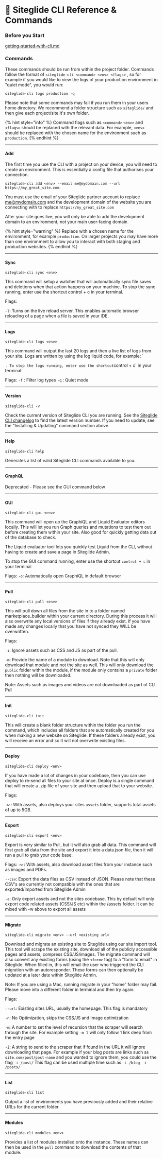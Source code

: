 # 👀 Siteglide CLI Reference & Commands

### Before you Start

[getting-started-with-cli.md](../setup-cli/getting-started-with-cli.md "mention")

### Commands

These commands should be run from within the project folder. Commands follow the format of `siteglide-cli <command> <env> <flags>` , so for example if you would like to view the logs of your production environment in "quiet mode", you would run:

`siteglide-cli logs production -q`

Please note that some commands may fail if you run them in your users home directory. We recommend a folder structure such as `siteglide/` and then give each project/site it's own folder.

{% hint style="info" %}
Command flags such as `<command>` `<env>` and `<flags>` should be replaced with the relevant data. For example, `<env>` should be replaced with the chosen name for the environment such as `production`.
{% endhint %}

***

#### Add

The first time you use the CLI with a project on your device, you will need to create an environment. This is essentially a config file that authorises your connection.

`siteglide-cli add <env> --email me@mydomain.com --url https://my_great_site.com`

You must use the email of your Siteglide partner account to replace me@mydomain.com and the development domain of the website you are connecting with to replace `https://my_great_site.com`

After your site goes live, you will only be able to add the development domain to an environment, not your main user-facing domain.

{% hint style="warning" %}
Replace with a chosen name for the environment, for example `production`. On larger projects you may have more than one environment to allow you to interact with both staging and production websites.
{% endhint %}

***

#### Sync

`siteglide-cli sync <env>`

This command will setup a watcher that will automatically sync file saves and deletions when that action happens on your machine. To stop the sync running, enter use the shortcut control + c in your terminal.

Flags:

`-l`: Turns on the live reload server. This enables automatic browser reloading of a page when a file is saved in your IDE.

***

#### Logs

`siteglide-cli logs <env>`

This command will output the last 20 logs and then a live list of logs from your site. Logs are written by using the log liquid code, for example: \`

`. To stop the logs running, enter use the shortcut`control + c\` in your terminal

Flags: `-f` : Filter log types `-q` : Quiet mode

***

#### Version

`siteglide-cli -v`

Check the current version of Siteglide CLI you are running. See the [Siteglide CLI changelog](https://developers.siteglide.com/cli-changelog) to find the latest version number. If you need to update, see the "Installing & Updating" command section above.

***

#### Help

`siteglide-cli help`

Generates a list of valid Siteglide CLI commands available to you.

***

#### GraphQL

Deprecated - Please see the GUI command below

***

#### GUI

`siteglide-cli gui <env>`

This command will open up the GraphiQL and Liquid Evaluator editors locally. This will let you run Graph queries and mutations to test them out before creating them within your site. Also good for quickly getting data out of the database to check.

The Liquid evaluator tool lets you quickly test Liquid from the CLI, without having to create and save a page in Siteglide Admin.

To stop the GUI command running, enter use the shortcut `control + c` in your terminal

Flags: `-o`: Automatically open GraphiQL in default browser

***

#### Pull

`siteglide-cli pull <env>`

This will pull down all files from the site in to a folder named marketplace\_builder within your current directory. During this process it will also overwrite any local versions of files if they already exist. If you have made any changes locally that you have not synced they WILL be overwritten.

Flags:

`-i`: Ignore assets such as CSS and JS as part of the pull.

`-m`: Provide the name of a module to download. Note that this will only download that module and not the site as well. This will only download the `public` folder within the module, if the module only contains a `private` folder then nothing will be downloaded.

Note: Assets such as images and videos are not downloaded as part of CLI Pull

***

#### Init

`siteglide-cli init`

This will create a blank folder structure within the folder you run the command, which includes all folders that are automatically created for you when making a new website on Siteglide. If these folders already exist, you will receive an error and so it will not overwrite existing files.

***

#### Deploy

`siteglide-cli deploy <env>`

If you have made a lot of changes in your codebase, then you can use deploy to re-send all files to your site at once. Deploy is a single command that will create a .zip file of your site and then upload that to your website.

Flags:

`-w` : With assets, also deploys your sites `assets` folder, supports total assets of up to 5GB.

***

#### Export

`siteglide-cli export <env>`

Export is very similar to Pull, but it will also grab all data. This command will first grab all data from the site and export it into a data.json file, then it will run a pull to grab your code base.

Flags: `-w` : With assets, also download asset files from your instance such as images and PDFs.

`--csv`: Export the data files as CSV instead of JSON. Please note that these CSV's are currently not compatible with the ones that are exported/imported from Siteglide Admin

`-a`: Only export assets and not the sites codebase. This by default will only export code related assets (CSS/JS etc) within the /assets folder. It can be mixed with -w above to export all assets

***

#### Migrate

`siteglide-cli migrate <env> --url <existing url>`

Download and migrate an existing site to Siteglide using our site import tool. This tool will scrape the existing site, download all of the publicly accessible pages and assets, compress CSS/JS/images. The migrate command will also convert any existing forms (using the `<form>` tag) to a "form to email" in Siteglide. When filled in, this will email the user who triggered the CLI migration with an autoresponder. These forms can then optionally be updated at a later date within Siteglide Admin.

Note: If you are using a Mac, running migrate in your “home” folder may fail. Please move into a different folder in terminal and then try again.

Flags:

`--url`: Existing sites URL, usually the homepage. This flag is mandatory

`-n`: No Optimization, skips the CSS/JS and Image optimization

`-m`: A number to set the level of recursion that the scraper will search through the site. For example setting `-m 1` will only follow 1 link deep from the entry page

`-i`: A string to send to the scraper that if found in the URL it will ignore downloading that page. For example if your blog posts are links such as `site.com/post/post-name` and you wanted to ignore them, you could use the flag `-i /post/` This flag can be used multiple time such as `-i /blog -i /posts/`

***

#### List

`siteglide-cli list`

Output a list of environments you have previously added and their relative URLs for the current folder.

***

#### Modules

`siteglide-cli modules <env>`

Provides a list of modules installed onto the instance. These names can then be used in the `pull` command to download the contents of that module.
